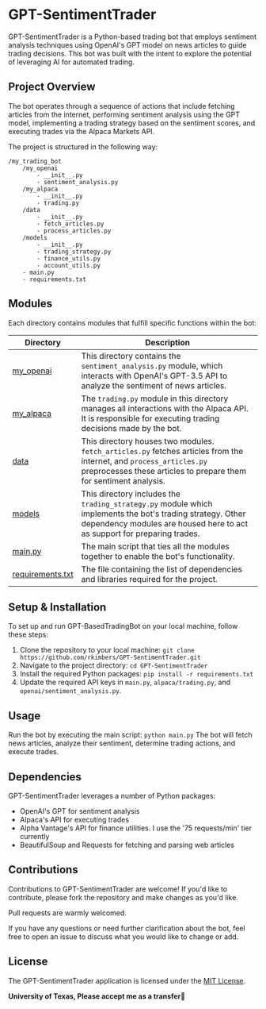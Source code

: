 # GPT-SentimentTrader

GPT-SentimentTrader is a Python-based trading bot that employs sentiment analysis techniques using OpenAI's GPT model on news articles to guide trading decisions. This bot was built with the intent to explore the potential of leveraging AI for automated trading.

## Project Overview

The bot operates through a sequence of actions that include fetching articles from the internet, performing sentiment analysis using the GPT model, implementing a trading strategy based on the sentiment scores, and executing trades via the Alpaca Markets API.

The project is structured in the following way:

```
/my_trading_bot
    /my_openai
        - __init__.py
        - sentiment_analysis.py
    /my_alpaca
        - __init__.py
        - trading.py
    /data
        - __init__.py
        - fetch_articles.py
        - process_articles.py
    /models
        - __init__.py
        - trading_strategy.py
        - finance_utils.py
        - account_utils.py
    - main.py
    - requirements.txt 
```
    
    
## Modules
Each directory contains modules that fulfill specific functions within the bot:

| Directory | Description |
|-----------|-------------|
| [my_openai](/my_openai)    | This directory contains the `sentiment_analysis.py` module, which interacts with OpenAI's GPT-3.5 API to analyze the sentiment of news articles. |
| [my_alpaca](/my_alpaca)    | The `trading.py` module in this directory manages all interactions with the Alpaca API. It is responsible for executing trading decisions made by the bot. |
| [data](/data)        | This directory houses two modules. `fetch_articles.py` fetches articles from the internet, and `process_articles.py` preprocesses these articles to prepare them for sentiment analysis. |
| [models](/models)    | This directory includes the `trading_strategy.py` module which implements the bot's trading strategy. Other dependency modules are housed here to act as support for preparing trades. |
| [main.py](/main.py)  | The main script that ties all the modules together to enable the bot's functionality. |
| [requirements.txt](/requirements.txt) | The file containing the list of dependencies and libraries required for the project. |

## Setup & Installation

To set up and run GPT-BasedTradingBot on your local machine, follow these steps:

1. Clone the repository to your local machine: `git clone https://github.com/rkimbers/GPT-SentimentTrader.git`
2. Navigate to the project directory: `cd GPT-SentimentTrader`
3. Install the required Python packages: `pip install -r requirements.txt`
4. Update the required API keys in `main.py`, `alpaca/trading.py`, and `openai/sentiment_analysis.py`.

## Usage

Run the bot by executing the main script: `python main.py` The bot will fetch news articles, analyze their sentiment, determine trading actions, and execute trades.

## Dependencies

GPT-SentimentTrader leverages a number of Python packages:

- OpenAI's GPT for sentiment analysis
- Alpaca's API for executing trades
- Alpha Vantage's API for finance utilities. I use the '75 requests/min' tier currently
- BeautifulSoup and Requests for fetching and parsing web articles


## Contributions 
Contributions to GPT-SentimentTrader are welcome! If you'd like to contribute, please fork the repository and make changes as you'd like. 

Pull requests are warmly welcomed.

If you have any questions or need further clarification about the bot, feel free to open an issue to discuss what you would like to change or add.

## License

The GPT-SentimentTrader application is licensed under the [MIT License](/LICENSE).

**University of Texas, 
Please accept me as a transfer🤘**
